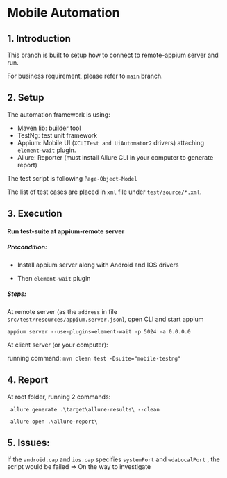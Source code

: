 # Mobile Automation #

## 1. Introduction

This branch is built to setup how to connect to remote-appium server and run.

For business requirement, please refer to `main` branch.

## 2. Setup

The automation framework is using:

- Maven lib: builder tool
- TestNg: test unit framework
- Appium: Mobile UI (`XCUITest and UiAutomator2` drivers) attaching `element-wait` plugin.
- Allure: Reporter (must install Allure CLI in your computer to generate report)

The test script is following `Page-Object-Model`

The list of test cases are placed in `xml` file under `test/source/*.xml`.

## 3. Execution

#### Run test-suite at appium-remote server

##### Precondition: 

- Install appium server along with Android and IOS drivers

- Then `element-wait` plugin

##### Steps:

At remote server (as the `address` in file `src/test/resources/appium.server.json`), open CLI and start appium 

```jshelllanguage
appium server --use-plugins=element-wait -p 5024 -a 0.0.0.0
```

At client server (or your computer): 

running command: `mvn clean test -Dsuite="mobile-testng"`

## 4. Report

At root folder, running 2 commands:

```jshelllanguage
 allure generate .\target\allure-results\ --clean
```

```jshelllanguage
 allure open .\allure-report\
```

## 5. Issues:
If the `android.cap` and `ios.cap` specifies `systemPort` and `wdaLocalPort` , the script would be failed
=> On the way to investigate

